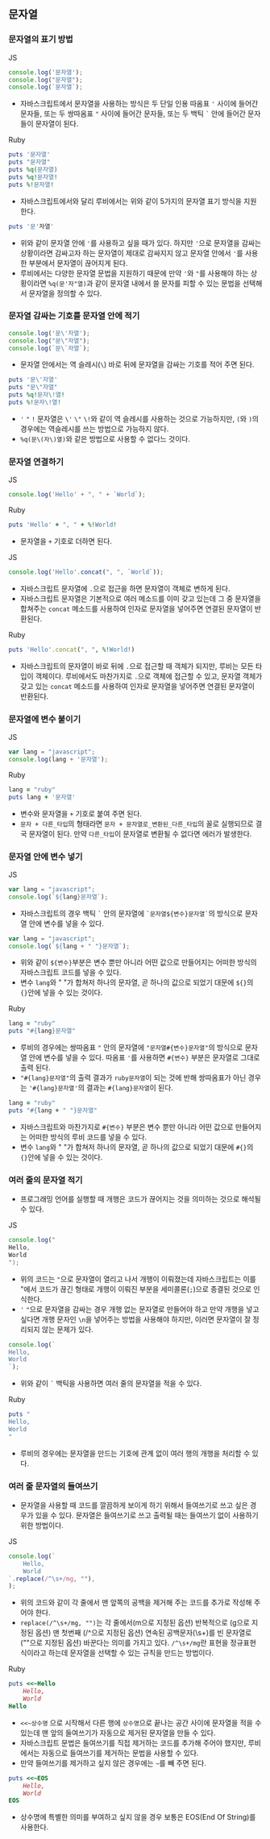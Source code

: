 ## 문자열

### 문자열의 표기 방법

JS

```js
console.log('문자열');
console.log("문자열");
console.log(`문자열`);
```

- 자바스크립트에서 문자열을 사용하는 방식은 두 단일 인용 따옴표 `'` 사이에 들어간 문자들, 또는 두 쌍따옴표 `"` 사이에 들어간 문자들, 또는 두 백틱 `` ` `` 안에 들어간 문자들이 문자열이 된다.

Ruby

```rb
puts '문자열'
puts "문자열"
puts %q(문자열)
puts %q!문자열!
puts %!문자열!
```

- 자바스크립트에서와 달리 루비에서는 위와 같이 5가지의 문자열 표기 방식을 지원한다.

```rb
puts '문'자열'
```

- 위와 같이 문자열 안에 `'`를 사용하고 싶을 때가 있다. 하지만 `'`으로 문자열을 감싸는 상황이라면 감싸고자 하는 문자열이 제대로 감싸지지 않고 문자열 안에서 `'`를 사용한 부분에서 문자열이 끊어지게 된다.
- 루비에서는 다양한 문자열 문법을 지원하기 때문에 만약 `'`와 `"`를 사용해야 하는 상황이라면 `%q(문'자"열)`과 같이 문자열 내에서 쓸 문자를 피할 수 있는 문법을 선택해서 문자열을 정의할 수 있다.

### 문자열 감싸는 기호를 문자열 안에 적기

```js
console.log('문\'자열');
console.log("문\"자열");
console.log(`문\`자열`);
```

- 문자열 안에서는 역 슬레시(`\`) 바로 뒤에 문자열을 감싸는 기호를 적어 주면 된다.

```rb
puts '문\'자열'
puts "문\"자열"
puts %q!문자\!열!
puts %!문자\!열!
```

- `'` `"` `!` 문자열은 `\'` `\"` `\!`와 같이 역 슬레시를 사용하는 것으로 가능하지만, `(`와 `)`의 경우에는 역슬레시를 쓰는 방법으로 가능하지 않다.
- `%q(문\(자\)열)`와 같은 방법으로 사용할 수 없다느 것이다.

### 문자열 연결하기

JS

```js
console.log('Hello' + ", " + `World`);
```

Ruby

```rb
puts 'Hello' + ", " + %!World!
```

- 문자열을 `+` 기호로 더하면 된다.

JS

```js
console.log('Hello'.concat(", ", `World`));
```

- 자바스크립트 문자열에 `.`으로 접근을 하면 문자열이 객체로 변하게 된다.
- 자바스크립트 문자열은 기본적으로 여러 메소드를 이미 갖고 있는데 그 중 문자열을 합쳐주는 `concat` 메소드를 사용하여 인자로 문자열을 넣어주면 연결된 문자열이 반환된다.

Ruby

```rb
puts 'Hello'.concat(", ", %!World!)
```

- 자바스크립트의 문자열이 바로 뒤에 `.`으로 접근할 때 객체가 되지만, 루비는 모든 타입이 객체이다. 루비에서도 마찬가지로 `.`으로 객체에 접근할 수 있고, 문자열 객체가 갖고 있는 `concat` 메소드를 사용하여 인자로 문자열을 넣어주면 연결된 문자열이 반환된다.

### 문자열에 변수 붙이기

JS

```js
var lang = "javascript";
console.log(lang + '문자열');
```

Ruby

```rb
lang = "ruby"
puts lang + '문자열'
```

- 변수와 문자열을 `+` 기호로 붙여 주면 된다.
- `문자 + 다른_타입`의 형태라면 `문자 + 문자열로_변환된_다른_타입`의 꼴로 실행되므로 결국 문자열이 된다. 만약 `다른_타입`이 문자열로 변환될 수 없다면 에러가 발생한다.

### 문자열 안에 변수 넣기

JS

```js
var lang = "javascript";
console.log(`${lang}문자열`);
```

- 자바스크립트의 경우 백틱 `` ` `` 안의 문자열에 `` `문자열${변수}문자열` ``의 방식으로 문자열 안에 변수를 넣을 수 있다.

```js
var lang = "javascript";
console.log(`${lang + " "}문자열`);
```

- 위와 같이 `${변수}`부분은 변수 뿐만 아니라 어떤 값으로 만들어지는 어떠한 방식의 자바스크립트 코드를 넣을 수 있다.
- 변수 `lang`와 " "가 합쳐저 하나의 문자열, 곧 하나의 값으로 되었기 대문에 `${}`의 `{}`안에 넣을 수 있는 것이다.

Ruby

```rb
lang = "ruby"
puts "#{lang}문자열"
```

- 루비의 경우에는 쌍따옴표 `"` 안의 문자열에 `"문자열#{변수}문자열"`의 방식으로 문자열 안에 변수를 넣을 수 있다. 따옴표 `'`를 사용하면 `#{변수}` 부분은 문자열로 그대로 출력 된다.
- `"#{lang}문자열"`의 출력 결과가 `ruby문자열`이 되는 것에 반해 쌍따옴표가 아닌 경우는 `'#{lang}문자열'`의 결과는 `#{lang}문자열`이 된다.

```rb
lang = "ruby"
puts "#{lang + " "}문자열"
```

- 자바스크립트와 마찬가지로 `#{변수}` 부분은 변수 뿐만 아니라 어떤 값으로 만들어지는 어떠한 방식의 루비 코드를 넣을 수 있다.
- 변수 `lang`와 " "가 합쳐저 하나의 문자열, 곧 하나의 값으로 되었기 대문에 `#{}`의 `{}`안에 넣을 수 있는 것이다.

### 여러 줄의 문자열 적기

- 프로그래밍 언어를 실행할 때 개행은 코드가 끊어지는 것을 의미하는 것으로 해석될 수 있다.

JS

```js
console.log("
Hello,
World
");
```

- 위의 코드는 `"`으로 문자열이 열리고 나서 개행이 이뤄졌는데 자바스크립트는 이를 "에서 코드가 끊긴 형태로 개행이 이뤄진 부분을 세미콜론(`;`)으로 종결된 것으로 인식한다.
- `'` `"`으로 문자열을 감싸는 경우 개행 없는 문자열로 만들어야 하고 만약 개행을 넣고 싶다면 개행 문자인 `\n`을 넣어주는 방법을 사용해야 하지만, 이러면 문자열이 잘 정리되지 않는 문제가 있다.

```js
console.log(`
Hello,
World
`);
```

- 위와 같이 `` ` `` 백틱을 사용하면 여러 줄의 문자열을 적을 수 있다.

Ruby

```rb
puts "
Hello,
World
"
```

- 루비의 경우에는 문자열을 만드는 기호에 관계 없이 여러 행의 개행을 처리할 수 있다.

### 여러 줄 문자열의 들여쓰기

- 문자열을 사용할 때 코드를 깔끔하게 보이게 하기 위해서 들여쓰기로 쓰고 싶은 경우가 있을 수 있다. 문자열은 들여쓰기로 쓰고 출력될 때는 들여쓰기 없이 사용하기 위한 방법이다.

JS

```js
console.log(`
    Hello,
    World
`.replace(/^\s+/mg, ""),
);
```

- 위의 코드와 같이 각 줄에서 맨 앞쪽의 공백을 제거해 주는 코드를 추가로 작성해 주어야 한다.
- `replace(/^\s+/mg, "")`는 각 줄에서(m으로 지정된 옵션) 반복적으로 (g으로 지정된 옵션) 맨 첫번째 (/^으로 지정된 옵션) 연속된 공백문자(\s+)를 빈 문자열로 (""으로 지정된 옵션) 바꾼다는 의미를 가지고 있다. `/^\s+/mg`란 표현을 정규표현식이라고 하는데 문자열을 선택할 수 있는 규칙을 만드는 방법이다.

Ruby

```rb
puts <<~Hello
    Hello,
    World
Hello
```

- `<<~상수명` 으로 시작해서 다른 행에 `상수명`으로 끝나는 공간 사이에 문자열을 적을 수 있는데 맨 앞의 들여쓰기가 자동으로 제거된 문자열을 만들 수 있다.
- 자바스크립트 문법은 들여쓰기를 직접 제거하는 코드를 추가해 주어야 했지만, 루비에서는 자동으로 들여쓰기를 제거하는 문법을 사용할 수 있다.
- 만약 들여쓰기를 제거하고 싶지 않은 경우에는 `~`를 빼 주면 된다.

```rb
puts <<~EOS
    Hello,
    World
EOS
```

- 상수명에 특별한 의미를 부여하고 싶지 않을 경우 보통은 EOS(End Of String)를 사용한다.

